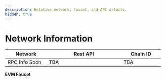 ```yaml
---
description: Relative network, faucet, and API details.
hidden: true
---
```


# Network Information

<table><thead><tr><th width="171.56109619140625">Network</th><th width="426.23944091796875">Rest API</th><th width="183.75">Chain ID</th></tr></thead><tbody><tr><td>RPC Info Soon</td><td>TBA</td><td>TBA</td></tr></tbody></table>

**EVM Faucet**
